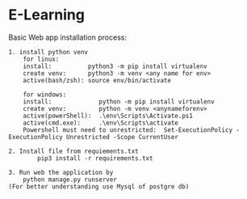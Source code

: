 # E-Learning
 Basic Web app
 installation process:
 
 
    1. install python venv
        for linux:
        install:          python3 -m pip install virtualenv
        create venv:      python3 -m venv <any name for env>
        active(bash/zsh): source env/bin/activate

        for windows:
        install:             python -m pip install virtualenv
        create venv:         python -m venv <anynameforenv>
        active(powerShell):  .\env\Scripts\Activate.ps1
        active(cmd.exe):     .\env\Scripts\activate
        Powershell must need to unrestricted:  Set-ExecutionPolicy -ExecutionPolicy Unrestricted -Scope CurrentUser

    2. Install file from requiements.txt 
            pip3 install -r requirements.txt

    3. Run web the application by 
        python manage.py runserver
    (For better understanding use Mysql of postgre db)

        
